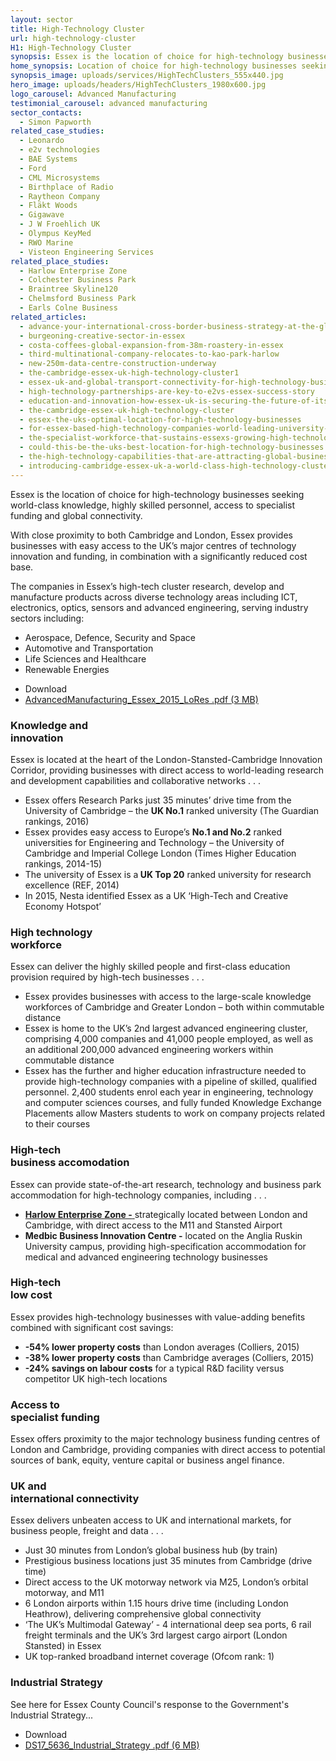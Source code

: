 ```yaml
---
layout: sector
title: High-Technology Cluster
url: high-technology-cluster
H1: High-Technology Cluster
synopsis: Essex is the location of choice for high-technology businesses seeking world-class knowledge, highly skilled personnel, access to specialist funding and global connectivity.
home_synopsis: Location of choice for high-technology businesses seeking world-class knowledge, highly skilled personnel, access to specialist funding and global connectivity
synopsis_image: uploads/services/HighTechClusters_555x440.jpg
hero_image: uploads/headers/HighTechClusters_1980x600.jpg
logo_carousel: Advanced Manufacturing
testimonial_carousel: advanced manufacturing
sector_contacts: 
  - Simon Papworth
related_case_studies: 
  - Leonardo
  - e2v technologies
  - BAE Systems
  - Ford
  - CML Microsystems
  - Birthplace of Radio
  - Raytheon Company
  - Fläkt Woods
  - Gigawave
  - J W Froehlich UK
  - Olympus KeyMed
  - RWO Marine
  - Visteon Engineering Services
related_place_studies:
  - Harlow Enterprise Zone
  - Colchester Business Park
  - Braintree Skyline120
  - Chelmsford Business Park
  - Earls Colne Business
related_articles:
  - advance-your-international-cross-border-business-strategy-at-the-global-exp
  - burgeoning-creative-sector-in-essex
  - costa-coffees-global-expansion-from-38m-roastery-in-essex
  - third-multinational-company-relocates-to-kao-park-harlow
  - new-250m-data-centre-construction-underway
  - the-cambridge-essex-uk-high-technology-cluster1
  - essex-uk-and-global-transport-connectivity-for-high-technology-businesses
  - high-technology-partnerships-are-key-to-e2vs-essex-success-story
  - education-and-innovation-how-essex-uk-is-securing-the-future-of-its-high-te
  - the-cambridge-essex-uk-high-technology-cluster
  - essex-the-uks-optimal-location-for-high-technology-businesses
  - for-essex-based-high-technology-companies-world-leading-university-research
  - the-specialist-workforce-that-sustains-essexs-growing-high-technology-clust
  - could-this-be-the-uks-best-location-for-high-technology-businesses
  - the-high-technology-capabilities-that-are-attracting-global-businesses-to-e
  - introducing-cambridge-essex-uk-a-world-class-high-technology-cluster
---
```

<p>Essex is the location of choice for high-technology businesses seeking world-class knowledge, highly skilled personnel, access to specialist funding and global connectivity.</p>

<p>With close proximity to both Cambridge and London, Essex provides businesses with easy access to the UK&rsquo;s major centres of technology innovation and funding, in combination with a significantly reduced cost base.</p>

<p>The companies in Essex&rsquo;s high-tech cluster research, develop and manufacture products across diverse technology areas including ICT, electronics, optics, sensors and advanced engineering, serving industry sectors including:</p>

<ul>
	<li>Aerospace, Defence, Security and Space</li>
	<li>Automotive and Transportation</li>
	<li>Life Sciences and Healthcare</li>
	<li>Renewable Energies</li>
</ul>
                        
<ul class="downloadable-files">                        
   <li class="header">Download</li>
   <li><a href="http://investessex.co.uk/uploads/pdf/AdvancedManufacturing_Essex_2015_LoRes.pdf" alt="" class="btn" target="_blank">AdvancedManufacturing_Essex_2015_LoRes .pdf <span>(3 MB)</span></a></li>
</ul>
<h3>Knowledge and<br/>innovation</h3>
<p>Essex is located at the heart of the London-Stansted-Cambridge Innovation Corridor, providing businesses with direct access to world-leading research and development capabilities and collaborative networks . . .</p>

<ul>
	<li>Essex offers Research Parks just 35 minutes&rsquo; drive time from the University of Cambridge &ndash; the <strong>UK No.1</strong> ranked university (The Guardian rankings, 2016)</li>
	<li>Essex provides easy access to Europe&rsquo;s <strong>No.1 and No.2</strong> ranked universities for Engineering and Technology &ndash; the University of Cambridge and Imperial College London (Times Higher Education rankings, 2014-15)</li>
	<li>The university of Essex is a<strong> UK Top 20</strong> ranked university for research excellence (REF, 2014)&nbsp;</li>
	<li>In 2015, Nesta identified Essex as a UK &lsquo;High-Tech and Creative Economy Hotspot&rsquo;</li>
</ul>
<h3>High technology<br/>workforce</h3>
<p>Essex can deliver the highly skilled people and first-class education provision required by high-tech businesses . . .</p>

<ul>
	<li>Essex provides businesses with access to the large-scale knowledge workforces of Cambridge and Greater London &ndash; both within commutable distance</li>
	<li>Essex is home to the UK&rsquo;s 2nd largest advanced engineering cluster, comprising 4,000 companies and 41,000 people employed, as well as an additional 200,000 advanced engineering workers within commutable distance</li>
	<li>Essex has the further and higher education infrastructure needed to provide high-technology companies with a pipeline of skilled, qualified personnel. 2,400 students enrol each year in engineering, technology and computer sciences courses, and fully funded Knowledge Exchange Placements allow Masters students to work on company projects related to their courses</li>
</ul>
<h3>High-tech<br/>business accomodation</h3>
<p>Essex can provide state-of-the-art research, technology and business park accommodation for high-technology companies, including . . .</p>

<ul>
	<li><a href="http://investessex.co.uk/studies/place-studies/harlow_enterprise"><strong>Harlow Enterprise Zone -</strong> </a>strategically located between London and Cambridge, with direct access to the M11 and Stansted Airport</li>
	<li><strong>Medbic Business Innovation Centre -</strong> located on the Anglia Ruskin University campus, providing high-specification accommodation for medical and advanced engineering technology businesses</li>
</ul>
<h3>High-tech<br/>low cost </h3>
<p>Essex provides high-technology businesses with value-adding benefits combined with significant cost savings:</p>

<ul>
	<li><strong>-54% lower property costs</strong> than London averages (Colliers, 2015)</li>
	<li><strong>-38% lower property costs</strong> than Cambridge averages (Colliers, 2015)</li>
	<li><strong>-24% savings on labour costs</strong> for a typical R&amp;D facility versus competitor UK high-tech locations</li>
</ul>
<h3>Access to<br/>specialist funding</h3>
<p>Essex offers proximity to the major technology business funding centres of London and Cambridge, providing companies with direct access to potential sources of bank, equity, venture capital or business angel finance.</p>
 <h3>UK and<br/>international connectivity</h3>
<p>Essex delivers unbeaten access to UK and international markets, for business people, freight and data . . .</p>

<ul>
	<li>Just 30 minutes from London&rsquo;s global business hub (by train)</li>
	<li>Prestigious business locations just 35 minutes from Cambridge (drive time)</li>
	<li>Direct access to the UK motorway network via M25, London&rsquo;s orbital motorway, and M11&nbsp;</li>
	<li>6 London airports within 1.15 hours drive time (including London Heathrow), delivering comprehensive global connectivity</li>
	<li>&lsquo;The UK&rsquo;s Multimodal Gateway&rsquo; - 4 international deep sea ports, 6 rail freight terminals and the UK&rsquo;s 3rd largest cargo airport (London Stansted) in Essex</li>
	<li>UK top-ranked broadband internet coverage (Ofcom rank: 1)</li>
</ul>
<h3>Industrial Strategy</h3>
<p>See here for Essex County Council&#39;s response to the Government&#39;s Industrial Strategy...</p>
<ul class="downloadable-files">                        
  <li class="header">Download</li>
  <li><a href="http://investessex.co.uk/uploads/pdf/DS17_5636_Industrial_Strategy.pdf" alt="" class="btn" target="_blank">DS17_5636_Industrial_Strategy .pdf <span>(6 MB)</span></a></li>
</ul>
                            